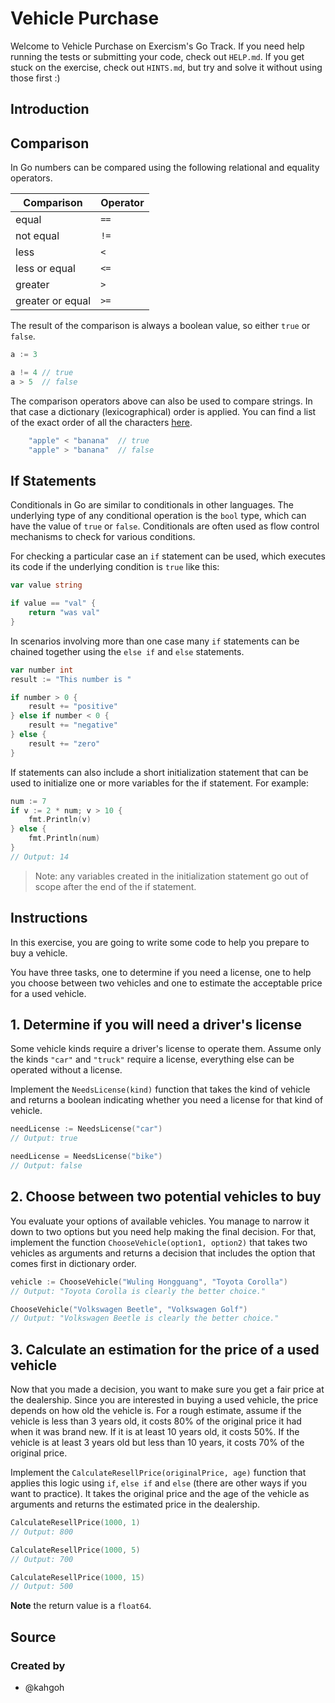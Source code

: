 # Vehicle Purchase

Welcome to Vehicle Purchase on Exercism's Go Track.
If you need help running the tests or submitting your code, check out `HELP.md`.
If you get stuck on the exercise, check out `HINTS.md`, but try and solve it without using those first :)

## Introduction

## Comparison

In Go numbers can be compared using the following relational and equality operators.

| Comparison        | Operator  |
| ------------------| --------- |
| equal             | `==`      |
| not equal         | `!=`      |
| less              | `<`       |
| less or equal     | `<=`      |
| greater           | `>`       |
| greater or equal  | `>=`      |

The result of the comparison is always a boolean value, so either `true` or `false`.

```go
a := 3

a != 4 // true
a > 5  // false
```

The comparison operators above can also be used to compare strings.
In that case a dictionary (lexicographical) order is applied.
You can find a list of the exact order of all the characters [here][utf-16-list].

```Go
	"apple" < "banana"  // true
	"apple" > "banana"  // false
```

## If Statements

Conditionals in Go are similar to conditionals in other languages.
The underlying type of any conditional operation is the `bool` type, which can have the value of `true` or `false`.
Conditionals are often used as flow control mechanisms to check for various conditions.

For checking a particular case an `if` statement can be used, which executes its code if the underlying condition is `true` like this:

```go
var value string

if value == "val" {
    return "was val"
}
```

In scenarios involving more than one case many `if` statements can be chained together using the `else if` and `else` statements.

```go
var number int
result := "This number is "

if number > 0 {
    result += "positive"
} else if number < 0 {
    result += "negative"
} else {
    result += "zero"
}
```

If statements can also include a short initialization statement that can be used to initialize one or more variables for the if statement.
For example:

```go
num := 7
if v := 2 * num; v > 10 {
    fmt.Println(v)
} else {
    fmt.Println(num)
}
// Output: 14
```

> Note: any variables created in the initialization statement go out of scope after the end of the if statement.

[utf-16-list]: https://www.fileformat.info/info/charset/UTF-16/list.htm

## Instructions

In this exercise, you are going to write some code to help you prepare to buy a vehicle.

You have three tasks, one to determine if you need a license, one to help you choose between two vehicles and one to estimate the acceptable price for a used vehicle.

## 1. Determine if you will need a driver's license

Some vehicle kinds require a driver's license to operate them.
Assume only the kinds `"car"` and `"truck"` require a license, everything else can be operated without a license.

Implement the `NeedsLicense(kind)` function that takes the kind of vehicle and returns a boolean indicating whether you need a license for that kind of vehicle.

```go
needLicense := NeedsLicense("car")
// Output: true

needLicense = NeedsLicense("bike")
// Output: false
```

## 2. Choose between two potential vehicles to buy

You evaluate your options of available vehicles.
You manage to narrow it down to two options but you need help making the final decision.
For that, implement the function `ChooseVehicle(option1, option2)` that takes two vehicles as arguments and returns a decision that includes the option that comes first in dictionary order.

```go
vehicle := ChooseVehicle("Wuling Hongguang", "Toyota Corolla")
// Output: "Toyota Corolla is clearly the better choice."

ChooseVehicle("Volkswagen Beetle", "Volkswagen Golf")
// Output: "Volkswagen Beetle is clearly the better choice."
```

## 3. Calculate an estimation for the price of a used vehicle

Now that you made a decision, you want to make sure you get a fair price at the dealership.
Since you are interested in buying a used vehicle, the price depends on how old the vehicle is.
For a rough estimate, assume if the vehicle is less than 3 years old, it costs 80% of the original price it had when it was brand new.
If it is at least 10 years old, it costs 50%.
If the vehicle is at least 3 years old but less than 10 years, it costs 70% of the original price.

Implement the `CalculateResellPrice(originalPrice, age)` function that applies this logic using `if`, `else if` and `else` (there are other ways if you want to practice).
It takes the original price and the age of the vehicle as arguments and returns the estimated price in the dealership.

```go
CalculateResellPrice(1000, 1)
// Output: 800

CalculateResellPrice(1000, 5)
// Output: 700

CalculateResellPrice(1000, 15)
// Output: 500
```

**Note** the return value is a `float64`.

## Source

### Created by

- @kahgoh